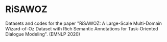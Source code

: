 # RiSAWOZ
Datasets and codes for the paper "RiSAWOZ: A Large-Scale Multi-Domain Wizard-of-Oz Dataset with Rich Semantic Annotations for Task-Oriented Dialogue Modeling". (EMNLP 2020)
